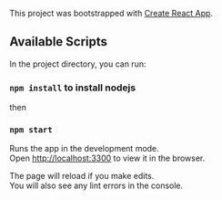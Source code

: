 This project was bootstrapped with [Create React App](https://github.com/facebook/create-react-app).

## Available Scripts

In the project directory, you can run:
### `npm install` to install nodejs 
then
### `npm start`

Runs the app in the development mode.<br />
Open [http://localhost:3300](http://localhost:3000) to view it in the browser.

The page will reload if you make edits.<br />
You will also see any lint errors in the console.
